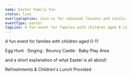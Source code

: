 ```yaml
---
name: Easter Family Fun
status: live
overlayCaption: Join us for seasonal lessons and carols.
eventType: easter
tagLine: A fun event for familes with children aged 0-11
---
```

A fun event for familes with children aged 0-11

Egg Hunt · Singing · Bouncy Castle · Baby Play Area

and a short explanation of what Easter is all about!  

Refreshments & Children's Lunch Provided
 